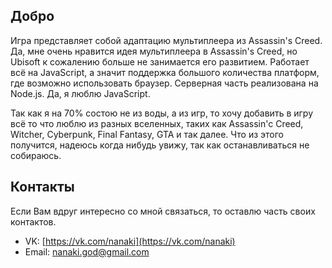 ## Добро

Игра представляет собой адаптацию мультиплеера из Assassin's Creed. Да, мне очень нравится идея мультиплеера в Assassin's Creed, но Ubisoft к сожалению больше не занимается его развитием. Работает всё на JavaScript, а значит поддержка большого количества платформ, где возможно использовать браузер. Серверная часть реализована на Node.js. Да, я люблю JavaScript.

Так как я на 70% состою не из воды, а из игр, то хочу добавить в игру всё то что люблю из разных вселенных, таких как Assassin'c Creed, Witcher, Cyberpunk, Final Fantasy, GTA и так далее. Что из этого получится, надеюсь когда нибудь увижу, так как останавливаться не собираюсь.

## Контакты

Если Вам вдруг интересно со мной связаться, то оставлю часть своих контактов.

- VK: [https://vk.com/nanaki](https://vk.com/nanaki)
- Email: [nanaki.god@gmail.com](mailto:nanaki.god@gmail.com)
